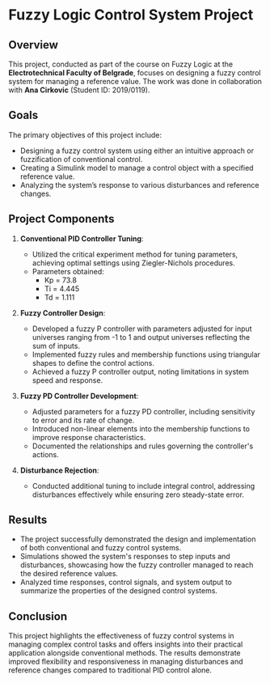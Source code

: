 # Fuzzy Logic Control System Project

## Overview
This project, conducted as part of the course on Fuzzy Logic at the **Electrotechnical Faculty of Belgrade**, focuses on designing a fuzzy control system for managing a reference value. The work was done in collaboration with **Ana Cirkovic** (Student ID: 2019/0119).

## Goals
The primary objectives of this project include:
- Designing a fuzzy control system using either an intuitive approach or fuzzification of conventional control.
- Creating a Simulink model to manage a control object with a specified reference value.
- Analyzing the system’s response to various disturbances and reference changes.

## Project Components
1. **Conventional PID Controller Tuning**: 
   - Utilized the critical experiment method for tuning parameters, achieving optimal settings using Ziegler-Nichols procedures.  
   - Parameters obtained:  
     - Kp = 73.8  
     - Ti = 4.445  
     - Td = 1.111  

2. **Fuzzy Controller Design**: 
   - Developed a fuzzy P controller with parameters adjusted for input universes ranging from -1 to 1 and output universes reflecting the sum of inputs.
   - Implemented fuzzy rules and membership functions using triangular shapes to define the control actions.
   - Achieved a fuzzy P controller output, noting limitations in system speed and response.

3. **Fuzzy PD Controller Development**: 
   - Adjusted parameters for a fuzzy PD controller, including sensitivity to error and its rate of change.
   - Introduced non-linear elements into the membership functions to improve response characteristics.
   - Documented the relationships and rules governing the controller's actions.

4. **Disturbance Rejection**: 
   - Conducted additional tuning to include integral control, addressing disturbances effectively while ensuring zero steady-state error.

## Results
- The project successfully demonstrated the design and implementation of both conventional and fuzzy control systems.
- Simulations showed the system's responses to step inputs and disturbances, showcasing how the fuzzy controller managed to reach the desired reference values.
- Analyzed time responses, control signals, and system output to summarize the properties of the designed control systems.

## Conclusion
This project highlights the effectiveness of fuzzy control systems in managing complex control tasks and offers insights into their practical application alongside conventional methods. The results demonstrate improved flexibility and responsiveness in managing disturbances and reference changes compared to traditional PID control alone.
